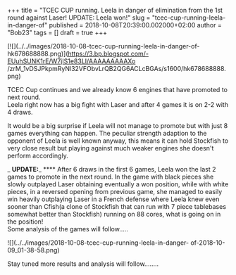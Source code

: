 +++
title = "TCEC CUP running. Leela in danger of elimination from the 1st round against Laser! UPDATE: Leela won!"
slug = "tcec-cup-running-leela-in-danger-of"
published = 2018-10-08T20:39:00.002000+02:00
author = "Bob23"
tags = []
draft = true
+++

[![](../../images/2018-10-08-tcec-cup-running-leela-in-danger-of-
hk678688888.png)](https://3.bp.blogspot.com/-EUuhSUNK1rE/W7jIS1e83LI/AAAAAAAAAXo
/zrM_1vDSJPkpmRyNl32VFObvLrQB2QG6ACLcBGAs/s1600/hk678688888.png)

TCEC Cup continues and we already know 6 engines that have promoted to next
round.  
Leela right now has a big fight with Laser and after 4 games it is on 2-2 with
4 draws.

It would be a big surprise if Leela will not manage to promote but with just 8
games everything can happen. The peculiar strength adaption to the opponent of
Leela is well known anyway, this means it can hold Stockfish to very close
result but playing against much weaker engines she doesn't perform
accordingly.

 _ **UPDATE:**_ **** After 6 draws in the first 6 games, Leela won the last 2
games to promote in the next round. In the game with black pieces she slowly
outplayed Laser obtaining eventually a won position, while with white pieces,
in a reversed opening from previous game, she managed to easily win heavily
outplaying Laser in a French defense where Leela knew even sooner than Cfish(a
clone of Stockfish that can run with 7 piece tablebases somewhat better than
Stockfish) running on 88 cores, what is going on in the position!  
Some analysis of the games will follow.....

![](../../images/2018-10-08-tcec-cup-running-leela-in-danger-
of-2018-10-09_01-38-58.png)

Stay tuned more results and analysis will follow........
